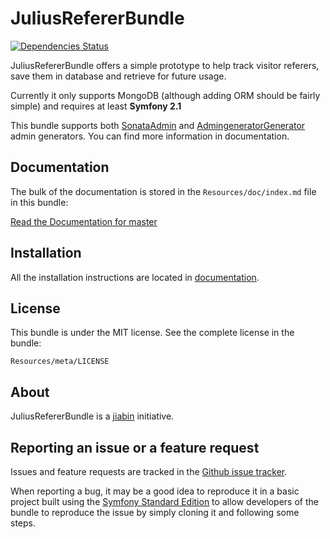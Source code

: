 # JuliusRefererBundle

[![Dependencies Status](https://d2xishtp1ojlk0.cloudfront.net/d/10022099)](http://depending.in/jiabin/JuliusRefererBundle)

JuliusRefererBundle offers a simple prototype to help track visitor referers, save them in database and retrieve for future usage.

Currently it only supports MongoDB (although adding ORM should be fairly simple) and requires at least **Symfony 2.1**

This bundle supports both [SonataAdmin](http://sonata-project.org/bundles/admin/master/doc/index.html) and [AdmingeneratorGenerator](http://symfony2admingenerator.org/) admin generators. You can find more information in documentation.

## Documentation

The bulk of the documentation is stored in the `Resources/doc/index.md` file in this bundle:

[Read the Documentation for master](https://github.com/jiabin/JuliusRefererBundle/blob/master/Resources/doc/index.md)

## Installation

All the installation instructions are located in [documentation](https://github.com/jiabin/JuliusRefererBundle/blob/master/Resources/doc/index.md).

## License

This bundle is under the MIT license. See the complete license in the bundle:
```
Resources/meta/LICENSE
```

## About

JuliusRefererBundle is a [jiabin](http://jiabin.net) initiative.

## Reporting an issue or a feature request

Issues and feature requests are tracked in the [Github issue tracker](https://github.com/jiabin/JuliusRefererBundle/issues).

When reporting a bug, it may be a good idea to reproduce it in a basic project built using the [Symfony Standard Edition](https://github.com/symfony/symfony-standard) to allow developers of the bundle to reproduce the issue by simply cloning it and following some steps.